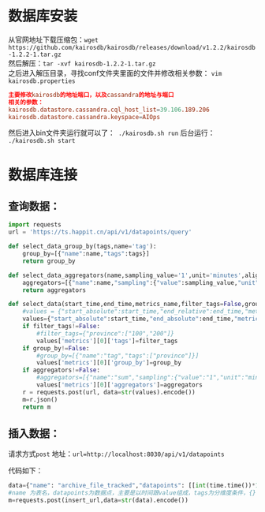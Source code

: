 # 数据库安装
从官网地址下载压缩包：`wget https://github.com/kairosdb/kairosdb/releases/download/v1.2.2/kairosdb-1.2.2-1.tar.gz`  
然后解压：`tar -xvf kairosdb-1.2.2-1.tar.gz`  
之后进入解压目录，寻找conf文件夹里面的文件并修改相关参数： `vim kairosdb.properties`  
```conf
主要修改kairosdb的地址端口，以及cassandra的地址与端口
相关的参数：
kairosdb.datastore.cassandra.cql_host_list=39.106.189.206
kairosdb.datastore.cassandra.keyspace=AIOps
```
然后进入bin文件夹运行就可以了：` ./kairosdb.sh run`
后台运行： `./kairosdb.sh start`
# 数据库连接

## 查询数据：
```python
import requests
url = 'https://ts.happit.cn/api/v1/datapoints/query'

def select_data_group_by(tags,name='tag'):
    group_by=[{"name":name,"tags":tags}]
    return group_by

def select_data_aggregators(name,sampling_value='1',unit='minutes',align=None):
    aggregators=[{"name":name,"sampling":{"value":sampling_value,"unit":unit}}]
    return aggregators

def select_data(start_time,end_time,metrics_name,filter_tags=False,group_by=False,aggregators=False):
    #values = {"start_absolute":start_time,"end_relative":end_time,"metrics":[{"tags":{"province":["100"]},"name":"happit.cn.latency","group_by":[{"name": "tag", "tags": ["province"]}],"aggregators": [{"name": "sum", "sampling": {"value": "1", "unit": "minutes"}}]}]}
    values={"start_absolute":start_time,"end_absolute":end_time,"metrics":[{"name":metrics_name}]} ##查询开始时间，结束时间，以及表详细的筛选如计算，group，以及条件见下面判断
    if filter_tags!=False:
        #filter_tags={"province":["100","200"]}
        values['metrics'][0]['tags']=filter_tags
    if group_by!=False:
        #group_by=[{"name":"tag","tags":["province"]}]
        values['metrics'][0]['group_by']=group_by
    if aggregators!=False:
        #aggregators=[{"name":"sum","sampling":{"value":"1","unit":"minutes"}}]
        values['metrics'][0]['aggregators']=aggregators
    r = requests.post(url, data=str(values).encode())
    m=r.json()
    return m
```
## 插入数据：
请求方式`post`
地址：`url=http://localhost:8030/api/v1/datapoints`

代码如下：
```python
data={"name": "archive_file_tracked","datapoints": [[int(time.time())*1000, 123], [1585808126000, 13.2], [1585808111000, 23.1]],"tags": {"host": "server1","data_center": "DC1"},"ttl": 300}
#name 为表名，datapoints为数据点，主要是以时间跟value组成，tags为分维度条件，{}中为维度下的分类条件
m=requests.post(insert_url,data=str(data).encode())
```
